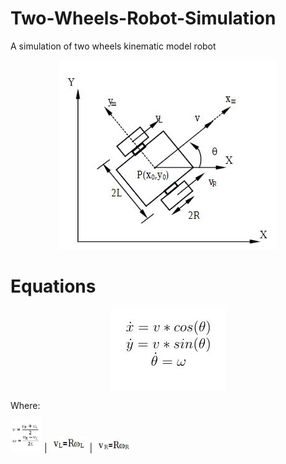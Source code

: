 # Two-Wheels-Robot-Simulation
A simulation of two wheels kinematic model robot

<p align="center">
  <img src="Images/Model.JPG">
</p>

# Equations

<p align="center">
  <img src="Images/eq1.JPG">
</p>

Where:

<img src="Images/eq2.JPG" width="50"> |  <img src="Images/eq3.JPG" width="60"> |  <img src="Images/eq4.JPG" width="60">
